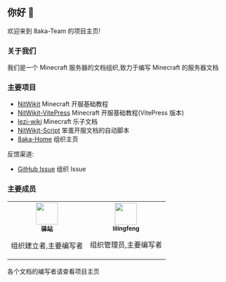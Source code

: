 ## 你好 👋

欢迎来到 8aka-Team 的项目主页!

### 关于我们

我们是一个 Minecraft 服务器的文档组织,致力于编写 Minecraft 的服务器文档

### 主要项目

 * [NitWikit](https://github.com/8aka-Team/NitWikit) Minecraft 开服基础教程
 * [NitWikit-VitePress](https://github.com/8aka-Team/NitWikit-VitePress) Minecraft 开服基础教程(VitePress 版本)
 * [lezi-wiki](https://github.com/8aka-Team/lezi-wiki) Minecraft 乐子文档
 * [NitWikit-Script](https://github.com/8aka-Team/NitWiki-Script) 笨蛋开服文档的自动脚本
 * [8aka-Home](https://github.com/8aka-Team/8aka-Home) 组织主页

反馈渠道:

 * [GitHub Issue](https://github.com/8aka-Team/.github) 组织 Issue

### 主要成员

<table>
  <tr>
    <!-- Yi zhan -->
    <td align="center">
      <a href="https://github.com/postyizhan"
        ><img
          src="https://avatars.githubusercontent.com/u/97342038"
          width="50px;"
          alt=""
        /><br /><sub><b>驿站</b></sub></a
      >
      <p>组织建立者,主要编写者</p>
    </td>
  <!-- lilingfeng -->
    <td align="center">
      <a href="https://github.com/lilingfengdev"
        ><img
          src="https://avatars.githubusercontent.com/u/145678359"
          width="50px;"
          alt=""
        /><br /><sub><b>lilingfeng</b></sub></a>
      <p>组织管理员,主要编写者</p>
    </td>
</table>

各个文档的编写者请查看项目主页

